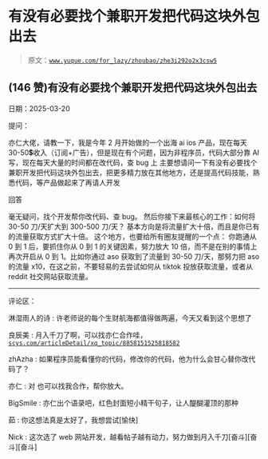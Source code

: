 # 有没有必要找个兼职开发把代码这块外包出去

> 原文：[`www.yuque.com/for_lazy/zhoubao/zhe3i292o2x3csw5`](https://www.yuque.com/for_lazy/zhoubao/zhe3i292o2x3csw5)

## (146 赞)有没有必要找个兼职开发把代码这块外包出去

日期：2025-03-20

提问：

亦仁大佬，请教一下，我是今年 2 月开始做的一个出海 ai
ios 产品，现在每天 30-50💲收入（订阅+广告），但是现在有个问题，因为非程序员，代码大部分靠 AI 写，现在每天大量的时间都在改代码，查 bug 上
主要想请问一下有没有必要找个兼职开发把代码这块外包出去，把更多精力放在其他地方，还是提高代码技能，熟悉代码，等产品做起来了再请人开发

回答

毫无疑问，找个开发帮你改代码、查 bug。 然后你接下来最核心的工作：如何将 30-50 刀/天扩大到 300-500 刀/天？
基本方向是将流量扩大十倍，而且是你已有的流量获取方式扩大十倍。 这个地方，也要给所有圈友提醒的一个点：
你跑通从 0 到 1 后，要抓住你从 0 到 1 的关键因素，努力放大 10 倍，而不是在别的事情上再次开启从 0 到 1。比如你通过 aso 获取到了流量到 30-50 刀/天，那努力把 aso 的流量 x10，在这之前，不要轻易的去尝试如何从 tiktok 投放获取流量，或者从 reddit 社交网站获取流量。

* * *

评论区：

淋湿雨人的诗 : 许老师说的每个生财航海都值得做两遍，今天又看到这个思想了

良辰美 : 月入千刀了啊，可以找亦仁合作哇，[`scys.com/articleDetail/xq_topic/8858151525818582`](https://scys.com/articleDetail/xq_topic/8858151525818582)

zhAzha : 如果程序员能看懂你的代码，修改你的代码，他为什么会甘心替你改代码了？

亦仁 : 对 也可以找我合作，帮你放大。

BigSmile : 亦仁出个语录吧，红色封面短小精干句子，让人醍醐灌顶的那种

茹 : 你这想法真是太好了，我想尝试[愉快]

Nick : 这次选了 web 网站开发，越看帖子越有动力，努力做到月入千刀[奋斗][奋斗][奋斗]